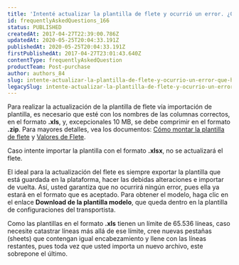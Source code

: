 ```yaml
---
title: 'Intenté actualizar la plantilla de flete y ocurrió un error. ¿Qué hacer?'
id: frequentlyAskedQuestions_166
status: PUBLISHED
createdAt: 2017-04-27T22:39:00.786Z
updatedAt: 2020-05-25T20:04:33.191Z
publishedAt: 2020-05-25T20:04:33.191Z
firstPublishedAt: 2017-04-27T23:01:43.640Z
contentType: frequentlyAskedQuestion
productTeam: Post-purchase
author: authors_84
slug: intente-actualizar-la-plantilla-de-flete-y-ocurrio-un-error-que-hacer
legacySlug: intente-actualizar-la-plantilla-de-flete-y-ocurrio-un-error-que-hacer
---
```


Para realizar la actualización de la plantilla de flete vía importación de plantilla, es necesario que esté con los nombres de las columnas correctos, en el formato **.xls**, y, excepcionales 10 MB, se debe comprimir en el formato **.zip**. Para mayores detalles, vea los documentos: [Cómo montar la plantilla de flete](/es/tutorial/como-montar-la-plantilla-de-flete) y [Valores de Flete](/es/tutorial/gestionar-valores-de-flete).

Caso intente importar la plantilla con el formato **.xlsx**, no se actualizará el flete.

El ideal para la actualización del flete es siempre exportar la plantilla que está guardada en la plataforma, hacer las debidas alteraciones e importar de vuelta. Así, usted garantiza que no ocurrirá ningún error, pues ella ya estará en el formato que es aceptado. Para obtener el modelo, haga clic en el enlace **Download de la plantilla modelo**, que queda dentro en la plantilla de configuraciones del transportista.

Como las plantillas en el formato **.xls** tienen un límite de 65.536 líneas, caso necesite catastrar líneas más allá de ese límite, cree nuevas pestañas (sheets) que contengan igual encabezamiento y llene con las líneas restantes, pues toda vez que usted importa un nuevo archivo, este sobrepone el último.
